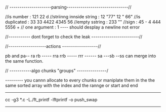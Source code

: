 // ---------------------parsing-------------------------------//

//is number : 121 22 d
//striinng innside string : 12 "77" 12 "                      66"
//is duplicated : 33 33 4422 4345 56
//empty sstring : 233 ""
//sign : 45 - 4 444 5556 + 
// one argument : 1 ---- should desplay a newline not error

//----------- dont forget to check the leak ------------------------//

//-------------------actions ------------------//

pb and pa-- ra rb ----- rra rrb ----- rrr  ------  sa ---sb --ss can merge into the same function.

// -----------algo chunks "groups" ---------------/ 

--------- you cannn allocate to every chunks or maniplate them in the the same sorted array with the index and the  rannge or start and end


* ******************************************************
cc -g3 *.c -L./ft_printf -lftprintf -o push_swap
* ******************************************************

